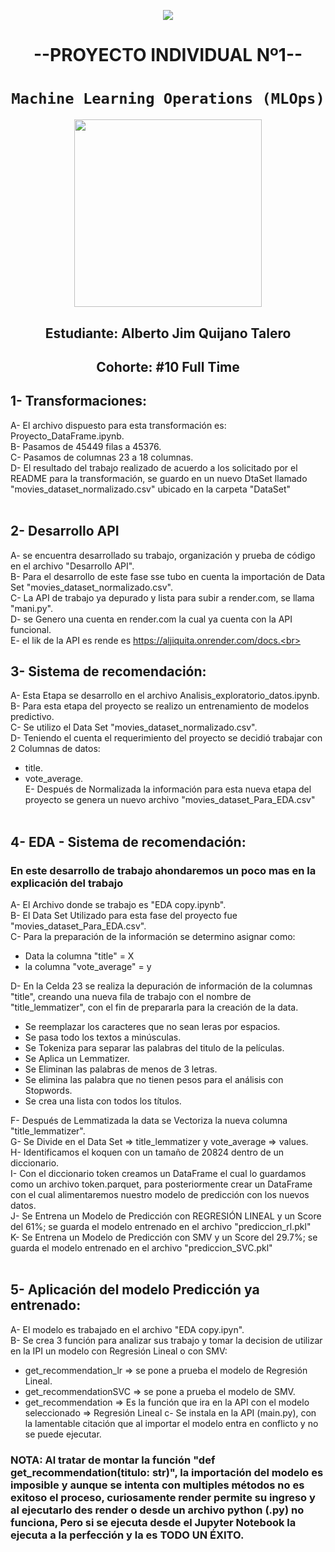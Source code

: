 <p align=center><img src=https://d31uz8lwfmyn8g.cloudfront.net/Assets/logo-henry-white-lg.png><p>
<h1 align=center> --PROYECTO INDIVIDUAL Nº1-- </h1>


# <h1 align=center>**`Machine Learning Operations (MLOps)`**</h1>

<p align="center">
<img src="https://user-images.githubusercontent.com/67664604/217914153-1eb00e25-ac08-4dfa-aaf8-53c09038f082.png"  height=300>
</p>

<h2 align=center> Estudiante: Alberto Jim Quijano Talero </h2>
<h2 align=center> Cohorte: #10 Full Time </h2>


## 1- Transformaciones:  
A- El archivo dispuesto para esta transformación es: Proyecto_DataFrame.ipynb.<br>
B- Pasamos de 45449 filas a 45376.<br>
C- Pasamos de columnas 23 a 18 columnas.<br>
D- El resultado del trabajo realizado de acuerdo a los solicitado por el README para la transformación, se guardo en un nuevo DtaSet llamado "movies_dataset_normalizado.csv" ubicado en la carpeta  "DataSet"<br><br>


## 2- Desarrollo API
A- se encuentra desarrollado su trabajo, organización y prueba de código en el archivo "Desarrollo API".<br>
B- Para el desarrollo de este fase sse tubo en cuenta la importación de Data Set "movies_dataset_normalizado.csv". <br>
C- La API de trabajo ya depurado y lista para subir a render.com, se llama "mani.py".<br>
D- se Genero una cuenta en render.com la cual ya cuenta con la API funcional.<br> 
E- el lik de la API es rende es  https://aljiquita.onrender.com/docs.<br><br>


## 3- Sistema de recomendación:
A- Esta Etapa se desarrollo en el archivo Analisis_exploratorio_datos.ipynb.<br>
B- Para esta etapa del proyecto se realizo un entrenamiento de modelos predictivo.<br>
C- Se utilizo el Data Set "movies_dataset_normalizado.csv".<br>
D- Teniendo el cuenta el requerimiento del proyecto se decidió trabajar con 2 Columnas de datos:<br> 
*   title.<br>
*   vote_average.<br>
E- Después de Normalizada la información para esta nueva etapa del proyecto se genera un nuevo archivo "movies_dataset_Para_EDA.csv" <br><br>


## 4- EDA - Sistema de recomendación:
### En este desarrollo de trabajo ahondaremos un poco mas en la explicación del trabajo
A-  El Archivo donde se trabajo es  "EDA copy.ipynb".<br>
B-  El Data Set Utilizado para esta fase del proyecto fue "movies_dataset_Para_EDA.csv".<br>
C-  Para la preparación de la información se determino asignar como:<br>
*   Data la columna "title" = X
*   la columna "vote_average" = y

D- En la Celda 23 se realiza la depuración de información de la columnas "title", creando una nueva fila de trabajo con el nombre de "title_lemmatizer", con el fin de prepararla para la creación de la data.
*   Se reemplazar los caracteres que no sean leras por espacios.
*   Se pasa todo los textos a minúsculas.
*   Se Tokeniza para separar las palabras del titulo de la películas.
*   Se Aplica un Lemmatizer.
*   Se Eliminan las palabras de menos de 3 letras.
*   Se elimina las palabra que no tienen pesos para el análisis con Stopwords.
*   Se crea una lista con todos los títulos.

F-  Después de Lemmatizada la data se Vectoriza la nueva columna "title_lemmatizer".<br>
G-  Se Divide en el Data Set => title_lemmatizer  y vote_average => values.<br>
H-  Identificamos el koquen con un tamaño de 20824 dentro de un diccionario.<br>
I-  Con el diccionario token creamos un DataFrame el cual lo guardamos como un archivo token.parquet, para posteriormente crear un DataFrame con el cual alimentaremos nuestro modelo de predicción con los nuevos datos.<br>
J-  Se Entrena un Modelo de Predicción con REGRESIÓN LINEAL y un Score del  61%; se guarda el modelo entrenado en el archivo "prediccion_rl.pkl"<br>
K-  Se Entrena un Modelo de Predicción con SMV y un Score del 29.7%; se guarda el modelo entrenado en el archivo "prediccion_SVC.pkl"<br><br>

## 5- Aplicación del modelo Predicción ya entrenado:
A-  El modelo es trabajado en el archivo  "EDA copy.ipyn".<br>
B-  Se crea 3 función para analizar sus trabajo y tomar la decision de utilizar en la IPI un modelo con Regresión Lineal o con SMV:<br>
*   get_recommendation_lr => se pone a prueba el modelo de Regresión Lineal.
*   get_recommendationSVC => se pone a prueba el modelo de SMV. 
*   get_recommendation => Es la función que ira en la API con el modelo seleccionado => Regresión Lineal
c-  Se instala en la API (main.py), con la lamentable citación que al importar el modelo entra en conflicto y no se puede ejecutar.<br>

### NOTA: Al tratar de montar la función "def get_recommendation(titulo: str)",  la importación del modelo es imposible y aunque se intenta con multiples métodos no es exitoso el proceso, curiosamente render permite su ingreso y al ejecutarlo des render o desde un archivo python (.py) no funciona, Pero si se ejecuta desde el Jupyter Notebook la ejecuta a la perfección y la es TODO UN ÉXITO.                        


